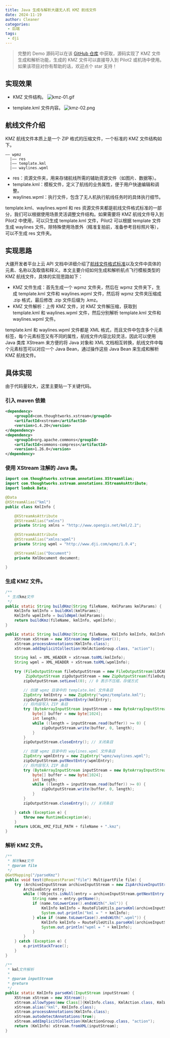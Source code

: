 ```yaml
---
title: Java 生成与解析大疆无人机 KMZ 航线文件
date: 2024-11-19
author: Cleaner
categories: 
 - 后端
tags: 
 - dji
---
```


> 完整的 Demo 源码可以在该 [GitHub 仓库](https://github.com/SongJian-99/dj-uav) 中获取，源码实现了 KMZ 文件生成和解析功能，生成的 KMZ 文件可以直接导入到 Pilot2 或机场中使用。如果该项目对你有帮助的话，欢迎点个 star 支持！

## 实现效果

*   KMZ 文件结构。
![kmz-01.gif](https://s2.loli.net/2024/11/19/kznUqoeSa7CbBAX.gif)

*   template.kml 文件内容。
![kmz-02.png](https://s2.loli.net/2024/11/19/tDBySCuWoM3mUpf.png)

## 航线文件介绍

KMZ 航线文件本质上是一个 ZIP 格式的压缩文件，一个标准的 KMZ 文件结构如下。

    —— wpmz
      |—— res  
      |—— template.kml
      |—— waylines.wpml 

*   res：资源文件夹，用来存储航线所需的辅助资源文件（如图片、数据等）。
*   template.kml：模板文件，定义了航线的业务属性，便于用户快速编辑和调整。
*   waylines.wpml：执行文件，包含了无人机执行航线任务时的具体执行细节。

template.kml、waylines.wpml 和 res 资源文件夹都是航线文件格式标准的一部分，我们可以根据使用场景灵活调整文件结构。如果需要将 KMZ 航线文件导入到 Pilot2 中使用，可以只生成 template.kml 文件，Pilot2 可以根据 template 文件生成 waylines 文件。除特殊使用场景外（精准复拍前，准备参考目标照片等），可以不生成 res 文件夹。

## 实现思路

大疆开发者平台上云 API 文档中详细介绍了[航线文件格式标准](https://developer.dji.com/doc/cloud-api-tutorial/cn/api-reference/dji-wpml/overview.html)以及文件中具体的元素、名称以及取值和释义。本文主要介绍如何生成和解析航点飞行模板类型的 KMZ 航线文件，具体的实现思路如下：

*   KMZ 文件生成：首先生成一个 wpmz 文件夹，然后在 wpmz 文件夹下，生成 template.kml 文件和 waylines.wpml 文件，然后将 wpmz 文件夹压缩成 .zip 格式，最后修改 .zip 文件后缀为 .kmz。
*   KMZ 文件解析：上传 KMZ 文件，对 KMZ 文件解压缩，获取到 template.kml 和 waylines.wpml 文件，然后分别解析 template.kml 文件和 waylines.wpml 文件。

template.kml 和 waylines.wpml 文件都是 XML 格式，而且文件中包含多个元素标签，每个元素标签又有不同的属性，航线文件内容比较灵活，因此可以使用 Java 类库 XStream 来方便的将 Java 对象和 XML 文档相互转换，航线文件中每个元素标签可以对应一个 Java Bean，通过操作这些 Java Bean 来生成和解析 KMZ 航线文件。

## 具体实现

由于代码量较大，这里主要贴一下关键代码。

### 引入 maven 依赖

```xml
<dependency>
    <groupId>com.thoughtworks.xstream</groupId>
    <artifactId>xstream</artifactId>
    <version>1.4.20</version>
</dependency>
<dependency>
    <groupId>org.apache.commons</groupId>
    <artifactId>commons-compress</artifactId>
    <version>1.26.0</version>
</dependency>
```

### 使用 XStream 注解的 Java 类。

```java
import com.thoughtworks.xstream.annotations.XStreamAlias;
import com.thoughtworks.xstream.annotations.XStreamAsAttribute;
import lombok.Data;

@Data
@XStreamAlias("kml")
public class KmlInfo {

    @XStreamAsAttribute
    @XStreamAlias("xmlns")
    private String xmlns = "http://www.opengis.net/kml/2.2";

    @XStreamAsAttribute
    @XStreamAlias("xmlns:wpml")
    private String wpml = "http://www.dji.com/wpmz/1.0.4";

    @XStreamAlias("Document")
    private KmlDocument document;

}
```

### 生成 KMZ 文件。

```java
/**
 * 生成kmz文件
 */
public static String buildKmz(String fileName, KmlParams kmlParams) {
    KmlInfo kmlInfo = buildKml(kmlParams);
    KmlInfo wpmlInfo = buildWpml(kmlParams);
    return buildKmz(fileName, kmlInfo, wpmlInfo);
}

public static String buildKmz(String fileName, KmlInfo kmlInfo, KmlInfo wpmlInfo) {
    XStream xStream = new XStream(new DomDriver());
    xStream.processAnnotations(KmlInfo.class);
    xStream.addImplicitCollection(KmlActionGroup.class, "action");

    String kml = XML_HEADER + xStream.toXML(kmlInfo);
    String wpml = XML_HEADER + xStream.toXML(wpmlInfo);

    try (FileOutputStream fileOutputStream = new FileOutputStream(LOCAL_KMZ_FILE_PATH + fileName + ".kmz");
         ZipOutputStream zipOutputStream = new ZipOutputStream(fileOutputStream)) {
        zipOutputStream.setLevel(0); // 0 表示不压缩，存储方式

        // 创建 wpmz 目录中的 template.kml 文件条目
        ZipEntry kmlEntry = new ZipEntry("wpmz/template.kml");
        zipOutputStream.putNextEntry(kmlEntry);
        // 将内容写入 ZIP 条目
        try (ByteArrayInputStream inputStream = new ByteArrayInputStream(kml.getBytes(StandardCharsets.UTF_8))) {
            byte[] buffer = new byte[1024];
            int length;
            while ((length = inputStream.read(buffer)) >= 0) {
                zipOutputStream.write(buffer, 0, length);
            }
        }
        zipOutputStream.closeEntry(); // 关闭条目

        // 创建 wpmz 目录中的 waylines.wpml 文件条目
        ZipEntry wpmlEntry = new ZipEntry("wpmz/waylines.wpml");
        zipOutputStream.putNextEntry(wpmlEntry);
        // 将内容写入 ZIP 条目
        try (ByteArrayInputStream inputStream = new ByteArrayInputStream(wpml.getBytes(StandardCharsets.UTF_8))) {
            byte[] buffer = new byte[1024];
            int length;
            while ((length = inputStream.read(buffer)) >= 0) {
                zipOutputStream.write(buffer, 0, length);
            }
        }
        zipOutputStream.closeEntry(); // 关闭条目

    } catch (Exception e) {
        throw new RuntimeException(e);
    }
    return LOCAL_KMZ_FILE_PATH + fileName + ".kmz";
}
```

### 解析 KMZ 文件。

```java
/**
 * 解析kmz文件
 * @param file
 */
@GetMapping("/parseKmz")
public void test(@RequestParam("file") MultipartFile file) {
    try (ArchiveInputStream archiveInputStream = new ZipArchiveInputStream(file.getInputStream())) {
        ArchiveEntry entry;
        while (!Objects.isNull(entry = archiveInputStream.getNextEntry())) {
            String name = entry.getName();
            if (name.toLowerCase().endsWith(".kml")) {
                KmlInfo kmlInfo = RouteFileUtils.parseKml(archiveInputStream);
                System.out.println("kml = " + kmlInfo);
            } else if (name.toLowerCase().endsWith(".wpml")) {
                KmlInfo kmlInfo = RouteFileUtils.parseKml(archiveInputStream);
                System.out.println("wpml = " + kmlInfo);
            }
        }
    } catch (Exception e) {
        e.printStackTrace();
    }
}

/**
 * kml文件解析
 *
 * @param inputStream
 * @return
 */
public static KmlInfo parseKml(InputStream inputStream) {
    XStream xStream = new XStream();
    xStream.allowTypes(new Class[]{KmlInfo.class, KmlAction.class, KmlWayLineCoordinateSysParam.class, KmlPoint.class});
    xStream.alias("kml", KmlInfo.class);
    xStream.processAnnotations(KmlInfo.class);
    xStream.autodetectAnnotations(true);
    xStream.addImplicitCollection(KmlActionGroup.class, "action");
    return (KmlInfo) xStream.fromXML(inputStream);
}
```

